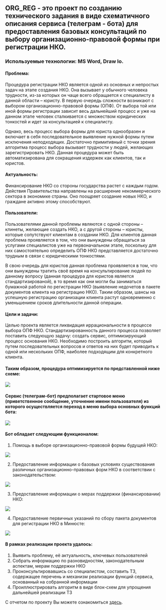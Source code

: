 ## ORG_REG - это проект по созданию технического задания в виде схематичного описания сервиса (телеграм - бота) для предоставления базовых консультаций по выбору организационно-правовой формы при регистрации НКО.
### Используемые технологии: MS Word, Draw Io.

#### Проблема:
   Процедура регистрации НКО является одной из основных и непростых задач на этапе создания НКО. Она вызывает у обычного человека трудности, из-за которых он чаще всего обращается к специалисту в данной области – юристу. В первую очередь сложности возникают с выбором организационно-правовой формы (ОПФ). От выбора той или иной формы регистрации зависит весь дальнейший процесс и уже на данном этапе человек сталкивается с множеством юридических тонкостей и идет за консультацией к специалисту. 
   
   Однако, весь процесс выбора формы для юриста однообразен и включает в себя последовательное выявление нужной формы путем исключения неподходящих. Достаточно примитивный с точки зрения алгоритма процесс выбора вызывает трудности у людей, желающих зарегистрировать НКО. Данная процедура может быть автоматизирована для сокращения издержек как клиентов, так и юристов. 
   
#### Актуальность:
   Финансирование НКО со стороны государства растет с каждым годом. Действия Правительства направлены на расширение некоммерческого сектора в экономике страны. Оно поощряет создание новых НКО, и граждане активно этому способствуют. 
   
####  Пользователи:
Пользователями данной проблемы являются с одной стороны – клинеты, желающие создать НКО, а с другой стороны – юристы, которые сопутствуют клиентам в создании НКО. Для клиентов данная проблема проявляется в том, что они вынуждены обращаться за услугами специалистов уже на первоначальном этапе, поскольку для них самостоятельно определить ОПФ НКО представляется достаточно трудным в связи с юридическими тонкостями.

В свою очередь для юристов данная проблема проявляется в том, что они вынуждены тратить своё время на консультирование людей по данному вопросу (данная процедура для юристов является стандартизированой), в то время как они могли бы заниматься бумажной работой по регистрации НКО (выявление недочетов в пакете документов клиента на регистрацию НКО). Таким образом, шансы на успешную регистрацию организации клиента растут одновременно с уменьшением сроков длительности данной операции. 

#### Цели и задачи:
Целью проекта является ликвидация иррациональности в процессе выбора ОПФ НКО. Стандартизированность данного процесса позволяет поставить следующую задачу: создать сервис, оптимизирующий процесс основания НКО. Необходимо построить алгоритм, который путем последовательных вопросов и ответов на них будет приводить к одной или нескольких ОПФ, наиболее подходящим для конкретного клиента. 

#### Таким образом, процедура оптимизируется по представленной ниже схеме:

![](https://github.com/maxzhrvl/projects/blob/main/bachelor_FEFU_HSE/ORG_REG/%D0%9F%D1%80%D0%BE%D1%86%D0%B5%D1%81%D1%81%20%D0%BE%D0%BF%D1%82%D0%B8%D0%BC%D0%B8%D0%B7%D0%B0%D1%86%D0%B8%D0%B8.png)

#### Сервис (телеграм-бот) предполагает стартовое меню (приветственное сообщение, уточнение имени пользователя) из которого осуществляется переход в меню выбора основных функций бота:

![](https://github.com/maxzhrvl/projects/blob/main/bachelor_FEFU_HSE/ORG_REG/%D0%A1%D1%82%D0%B0%D1%80%D1%82%D0%BE%D0%B2%D0%BE%D0%B5%20%D0%BC%D0%B5%D0%BD%D1%8E%20%D0%B1%D0%BE%D1%82%D0%B0.png)

#### Бот обладает следующим функционалом:

1. Помощь в выборе организационно-правовой формы будущей НКО:

![](https://github.com/maxzhrvl/projects/blob/main/bachelor_FEFU_HSE/ORG_REG/%D0%A4%D1%83%D0%BD%D0%BA%D1%86%D0%B8%D1%8F%20%E2%84%961.png)

2. Предоставление информации о базовых условиях существования различных организационно-правовых форм НКО в соответствии с законодательством:

![](https://github.com/maxzhrvl/projects/blob/main/bachelor_FEFU_HSE/ORG_REG/%D0%A4%D1%83%D0%BD%D0%BA%D1%86%D0%B8%D1%8F%20%E2%84%962.png)

3. Предоставление информации о мерах поддержки (финансировании) НКО:

![](https://github.com/maxzhrvl/projects/blob/main/bachelor_FEFU_HSE/ORG_REG/%D0%A4%D1%83%D0%BD%D0%BA%D1%86%D0%B8%D1%8F%20%E2%84%963.png)

4. Предоставление первичных указаний по сбору пакета документов для регистрации НКО в Минюсте:

![](https://github.com/maxzhrvl/projects/blob/main/bachelor_FEFU_HSE/ORG_REG/%D0%A4%D1%83%D0%BD%D0%BA%D1%86%D0%B8%D1%8F%20%E2%84%964.png)

#### В рамках реализации проекта удалось:
1. Выявить проблему, её актуальность, ключевых пользователей
2. Cобрать информацию по разновидностям, законодательным аспектам, мерам поддержки НКО
3. Проконсультировавшись со специалистом, составить ТЗ, содержащее перечень и механизм реализации функций сервиса, основанный на собранной информации
4. Проиллюстрировать алгоритм в виде блок-схем для упрощения дальнейшей реализации ТЗ

С отчетом по проекту Вы можете ознакомиться [здесь](https://docs.google.com/document/d/1wQ7QDSIC8VKUqazsWkU9zkUznskMVixz/edit?usp=sharing&ouid=105441550085605533821&rtpof=true&sd=true).

